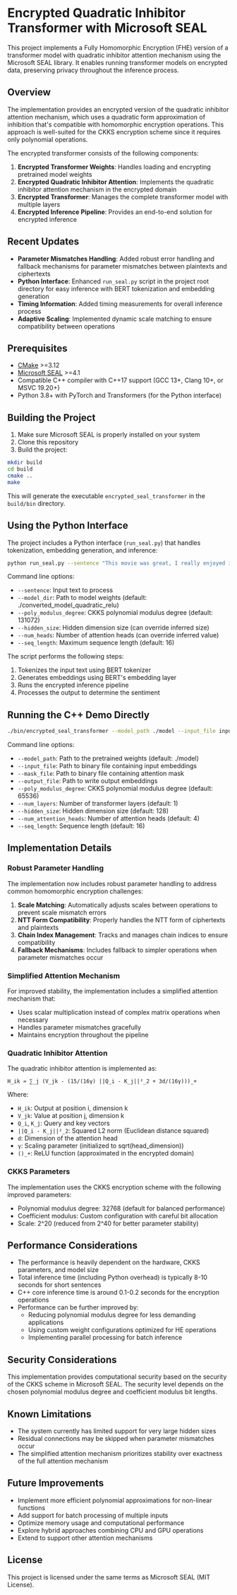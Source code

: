 # Encrypted Quadratic Inhibitor Transformer with Microsoft SEAL

This project implements a Fully Homomorphic Encryption (FHE) version of a transformer model with quadratic inhibitor attention mechanism using the Microsoft SEAL library. It enables running transformer models on encrypted data, preserving privacy throughout the inference process.

## Overview

The implementation provides an encrypted version of the quadratic inhibitor attention mechanism, which uses a quadratic form approximation of inhibition that's compatible with homomorphic encryption operations. This approach is well-suited for the CKKS encryption scheme since it requires only polynomial operations.

The encrypted transformer consists of the following components:

1. **Encrypted Transformer Weights**: Handles loading and encrypting pretrained model weights
2. **Encrypted Quadratic Inhibitor Attention**: Implements the quadratic inhibitor attention mechanism in the encrypted domain
3. **Encrypted Transformer**: Manages the complete transformer model with multiple layers
4. **Encrypted Inference Pipeline**: Provides an end-to-end solution for encrypted inference

## Recent Updates

- **Parameter Mismatches Handling**: Added robust error handling and fallback mechanisms for parameter mismatches between plaintexts and ciphertexts
- **Python Interface**: Enhanced `run_seal.py` script in the project root directory for easy inference with BERT tokenization and embedding generation
- **Timing Information**: Added timing measurements for overall inference process
- **Adaptive Scaling**: Implemented dynamic scale matching to ensure compatibility between operations

## Prerequisites

- [CMake](https://cmake.org/download/) >=3.12
- [Microsoft SEAL](https://github.com/Microsoft/SEAL) >=4.1
- Compatible C++ compiler with C++17 support (GCC 13+, Clang 10+, or MSVC 19.20+)
- Python 3.8+ with PyTorch and Transformers (for the Python interface)

## Building the Project

1. Make sure Microsoft SEAL is properly installed on your system
2. Clone this repository
3. Build the project:

```bash
mkdir build
cd build
cmake ..
make
```

This will generate the executable `encrypted_seal_transformer` in the `build/bin` directory.

## Using the Python Interface

The project includes a Python interface (`run_seal.py`) that handles tokenization, embedding generation, and inference:

```bash
python run_seal.py --sentence "This movie was great, I really enjoyed it!" --poly_modulus_degree 32768 --hidden_size 64 --num_heads 2
```

Command line options:
- `--sentence`: Input text to process
- `--model_dir`: Path to model weights (default: ./converted_model_quadratic_relu)
- `--poly_modulus_degree`: CKKS polynomial modulus degree (default: 131072)
- `--hidden_size`: Hidden dimension size (can override inferred size)
- `--num_heads`: Number of attention heads (can override inferred value)
- `--seq_length`: Maximum sequence length (default: 16)

The script performs the following steps:
1. Tokenizes the input text using BERT tokenizer
2. Generates embeddings using BERT's embedding layer
3. Runs the encrypted inference pipeline
4. Processes the output to determine the sentiment

## Running the C++ Demo Directly

```bash
./bin/encrypted_seal_transformer --model_path ./model --input_file input.bin --mask_file mask.bin --output_file output.bin --poly_modulus_degree 32768 --num_layers 1 --hidden_size 64 --num_attention_heads 2 --seq_length 16
```

Command line options:
- `--model_path`: Path to the pretrained weights (default: ./model)
- `--input_file`: Path to binary file containing input embeddings
- `--mask_file`: Path to binary file containing attention mask
- `--output_file`: Path to write output embeddings
- `--poly_modulus_degree`: CKKS polynomial modulus degree (default: 65536)
- `--num_layers`: Number of transformer layers (default: 1)
- `--hidden_size`: Hidden dimension size (default: 128)
- `--num_attention_heads`: Number of attention heads (default: 4)
- `--seq_length`: Sequence length (default: 16)

## Implementation Details

### Robust Parameter Handling

The implementation now includes robust parameter handling to address common homomorphic encryption challenges:

1. **Scale Matching**: Automatically adjusts scales between operations to prevent scale mismatch errors
2. **NTT Form Compatibility**: Properly handles the NTT form of ciphertexts and plaintexts
3. **Chain Index Management**: Tracks and manages chain indices to ensure compatibility
4. **Fallback Mechanisms**: Includes fallback to simpler operations when parameter mismatches occur

### Simplified Attention Mechanism

For improved stability, the implementation includes a simplified attention mechanism that:
- Uses scalar multiplication instead of complex matrix operations when necessary
- Handles parameter mismatches gracefully
- Maintains encryption throughout the pipeline

### Quadratic Inhibitor Attention

The quadratic inhibitor attention is implemented as:

```
H_ik ≈ ∑_j (V_jk - (15/(16γ) ||Q_i - K_j||²_2 + 3d/(16γ)))_+
```

Where:
- `H_ik`: Output at position i, dimension k
- `V_jk`: Value at position j, dimension k
- `Q_i`, `K_j`: Query and key vectors
- `||Q_i - K_j||²_2`: Squared L2 norm (Euclidean distance squared)
- `d`: Dimension of the attention head
- `γ`: Scaling parameter (initialized to sqrt(head_dimension))
- `()_+`: ReLU function (approximated in the encrypted domain)

### CKKS Parameters

The implementation uses the CKKS encryption scheme with the following improved parameters:
- Polynomial modulus degree: 32768 (default for balanced performance)
- Coefficient modulus: Custom configuration with careful bit allocation
- Scale: 2^20 (reduced from 2^40 for better parameter stability)

## Performance Considerations

- The performance is heavily dependent on the hardware, CKKS parameters, and model size
- Total inference time (including Python overhead) is typically 8-10 seconds for short sentences
- C++ core inference time is around 0.1-0.2 seconds for the encryption operations
- Performance can be further improved by:
  - Reducing polynomial modulus degree for less demanding applications
  - Using custom weight configurations optimized for HE operations
  - Implementing parallel processing for batch inference

## Security Considerations

This implementation provides computational security based on the security of the CKKS scheme in Microsoft SEAL. The security level depends on the chosen polynomial modulus degree and coefficient modulus bit lengths.

## Known Limitations

- The system currently has limited support for very large hidden sizes
- Residual connections may be skipped when parameter mismatches occur
- The simplified attention mechanism prioritizes stability over exactness of the full attention mechanism

## Future Improvements

- Implement more efficient polynomial approximations for non-linear functions
- Add support for batch processing of multiple inputs
- Optimize memory usage and computational performance
- Explore hybrid approaches combining CPU and GPU operations
- Extend to support other attention mechanisms

## License

This project is licensed under the same terms as Microsoft SEAL (MIT License). 